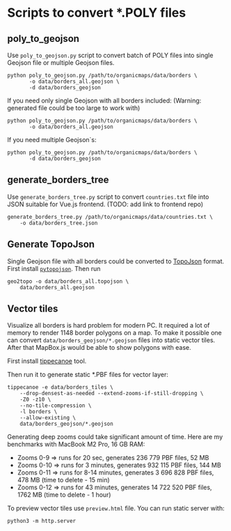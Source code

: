  # Scripts to convert *.POLY files

## poly_to_geojson

Use `poly_to_geojson.py` script to convert batch of POLY files into single
Geojson file or multiple Geojson files.

```shell
python poly_to_geojson.py /path/to/organicmaps/data/borders \
       -o data/borders_all.geojson \ 
       -d data/borders_geojson
```

If you need only single Geojson with all borders included:
(Warning: generated file could be too large to work with)

```shell
python poly_to_geojson.py /path/to/organicmaps/data/borders \
       -o data/borders_all.geojson
```

If you need multiple Geojson`s:

```shell
python poly_to_geojson.py /path/to/organicmaps/data/borders \
       -d data/borders_geojson
```

## generate_borders_tree

Use `generate_borders_tree.py` script to convert `countries.txt` file into
JSON suitable for Vue.js frontend. (TODO: add link to frontend repo)

```shell
generate_borders_tree.py /path/to/organicmaps/data/countries.txt \
    -o data/borders_tree.json
```

## Generate TopoJson

Single Geojson file with all borders could be converted to
[TopoJson](https://github.com/topojson/topojson-specification) format.
First install [`pytopojson`](https://pypi.org/project/pytopojson/). Then run

```shell
geo2topo -o data/borders_all.topojson \
    data/borders_all.geojson
```

## Vector tiles

Visualize all borders is hard problem for modern PC. It required a lot of
memory to render 1148 border polygons on a map. To make it possible one can
convert `data/borders_geojson/*.geojson` files into static vector tiles.
After that MapBox.js would be able to show polygons with ease.

First install [tippecanoe](https://github.com/mapbox/tippecanoe) tool.

Then run it to generate static *.PBF files for vector layer:

```shell
tippecanoe -e data/borders_tiles \
    --drop-densest-as-needed --extend-zooms-if-still-dropping \
    -Z0 -z10 \
    --no-tile-compression \
    -l borders \
    --allow-existing \
    data/borders_geojson/*.geojson
```

Generating deep zooms could take significant amount of time. Here are my benchmarks with
MacBook M2 Pro, 16 GB RAM:

* Zooms 0-9 => runs for 20 sec, generates 236 779 PBF files, 52 MB
* Zooms 0-10 => runs for 3 minutes, generates 932 115 PBF files, 144 MB
* Zooms 0-11 => runs for 8-14 minutes, generates 3 696 828 PBF files, 478 MB (time to delete - 15 min)
* Zooms 0-12 => runs for 43 minutes, generates 14 722 520 PBF files, 1762 MB (time to delete - 1 hour)

To preview vector tiles use `preview.html` file. You can run static server with:

```shell
python3 -m http.server
```
